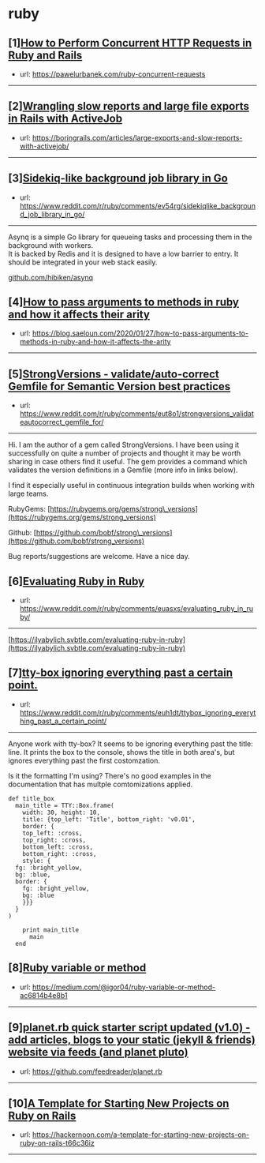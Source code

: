# ruby
## [1][How to Perform Concurrent HTTP Requests in Ruby and Rails](https://www.reddit.com/r/ruby/comments/ev2m2q/how_to_perform_concurrent_http_requests_in_ruby/)
- url: https://pawelurbanek.com/ruby-concurrent-requests
---

## [2][Wrangling slow reports and large file exports in Rails with ActiveJob](https://www.reddit.com/r/ruby/comments/euw03c/wrangling_slow_reports_and_large_file_exports_in/)
- url: https://boringrails.com/articles/large-exports-and-slow-reports-with-activejob/
---

## [3][Sidekiq-like background job library in Go](https://www.reddit.com/r/ruby/comments/ev54rg/sidekiqlike_background_job_library_in_go/)
- url: https://www.reddit.com/r/ruby/comments/ev54rg/sidekiqlike_background_job_library_in_go/
---
Asynq is a simple Go library for queueing tasks and processing them in the background with workers.  
It is backed by Redis and it is designed to have a low barrier to entry. It should be integrated in your web stack easily.

[github.com/hibiken/asynq](https://github.com/hibiken/asynq)
## [4][How to pass arguments to methods in ruby and how it affects their arity](https://www.reddit.com/r/ruby/comments/euoj8j/how_to_pass_arguments_to_methods_in_ruby_and_how/)
- url: https://blog.saeloun.com/2020/01/27/how-to-pass-arguments-to-methods-in-ruby-and-how-it-affects-the-arity
---

## [5][StrongVersions - validate/auto-correct Gemfile for Semantic Version best practices](https://www.reddit.com/r/ruby/comments/eut8o1/strongversions_validateautocorrect_gemfile_for/)
- url: https://www.reddit.com/r/ruby/comments/eut8o1/strongversions_validateautocorrect_gemfile_for/
---
Hi. I am the author of a gem called StrongVersions. I have been using it successfully on quite a number of projects and thought it may be worth sharing in case others find it useful. The gem provides a command which validates the version definitions in a Gemfile (more info in links below).

I find it especially useful in continuous integration builds when working with large teams.

RubyGems:  [https://rubygems.org/gems/strong\_versions](https://rubygems.org/gems/strong_versions) 

Github:  [https://github.com/bobf/strong\_versions](https://github.com/bobf/strong_versions) 

Bug reports/suggestions are welcome. Have a nice day.
## [6][Evaluating Ruby in Ruby](https://www.reddit.com/r/ruby/comments/euasxs/evaluating_ruby_in_ruby/)
- url: https://www.reddit.com/r/ruby/comments/euasxs/evaluating_ruby_in_ruby/
---
[https://ilyabylich.svbtle.com/evaluating-ruby-in-ruby](https://ilyabylich.svbtle.com/evaluating-ruby-in-ruby)
## [7][tty-box ignoring everything past a certain point.](https://www.reddit.com/r/ruby/comments/euh1dt/ttybox_ignoring_everything_past_a_certain_point/)
- url: https://www.reddit.com/r/ruby/comments/euh1dt/ttybox_ignoring_everything_past_a_certain_point/
---
Anyone work with tty-box? It seems to be ignoring everything past the title: line. It prints the box to the console, shows the title in both area's, but ignores everything past the first costomzation. 

Is it the formatting I'm using? There's no good examples in the documentation that has multple comtomizations applied. 

    def title_box
      main_title = TTY::Box.frame(
        width: 30, height: 10,
        title: {top_left: 'Title', bottom_right: 'v0.01',
        border: {
        top_left: :cross,
        top_right: :cross,
        bottom_left: :cross,
        bottom_right: :cross,
        style: {
      fg: :bright_yellow,
      bg: :blue,
      border: {
        fg: :bright_yellow,
        bg: :blue
        }}}
      }
    )
    
        print main_title
          main
      end
## [8][Ruby variable or method](https://www.reddit.com/r/ruby/comments/eua27z/ruby_variable_or_method/)
- url: https://medium.com/@igor04/ruby-variable-or-method-ac6814b4e8b1
---

## [9][planet.rb quick starter script updated (v1.0) - add articles, blogs to your static (jekyll &amp; friends) website via feeds (and planet pluto)](https://www.reddit.com/r/ruby/comments/euch1c/planetrb_quick_starter_script_updated_v10_add/)
- url: https://github.com/feedreader/planet.rb
---

## [10][A Template for Starting New Projects on Ruby on Rails](https://www.reddit.com/r/ruby/comments/eu683v/a_template_for_starting_new_projects_on_ruby_on/)
- url: https://hackernoon.com/a-template-for-starting-new-projects-on-ruby-on-rails-t66c36iz
---

